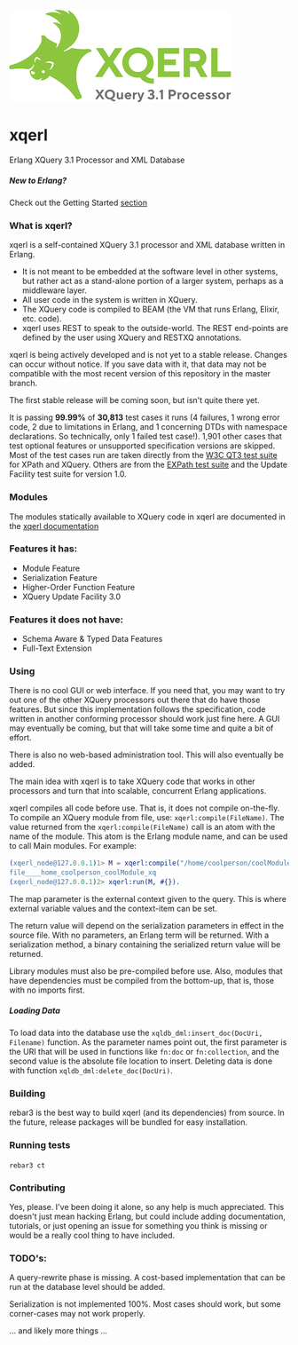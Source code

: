![Logo](./docs/img/logo_m.png "xqerl")
# xqerl
Erlang XQuery 3.1 Processor and XML Database

##### New to Erlang?
   Check out the Getting Started [section](./docs/src/GettingStarted.md)

### What is xqerl?

xqerl is a self-contained XQuery 3.1 processor and XML database written in Erlang.

   * It is not meant to be embedded at the software level in other systems, but rather act as a stand-alone portion of a larger system, perhaps as a middleware layer.
   * All user code in the system is written in XQuery.
   * The XQuery code is compiled to BEAM (the VM that runs Erlang, Elixir, etc. code).
   * xqerl uses REST to speak to the outside-world. The REST end-points are defined by the user using XQuery and RESTXQ annotations.

xqerl is being actively developed and is not yet to a stable release. Changes can occur without notice. If you save data with it, that data may not be compatible with the most recent version of this repository in the master branch.

The first stable release will be coming soon, but isn't quite there yet.

It is passing **99.99%** of **30,813** test cases it runs 
(4 failures, 1 wrong error code, 2 due to limitations in Erlang, and 1 concerning DTDs with namespace declarations. So technically, only 1 failed test case!). 
1,901 other cases that test optional features or unsupported specification versions are skipped. 
Most of the test cases run are taken directly from the [W3C QT3 test suite](https://github.com/w3c/qt3tests) for XPath and XQuery.
Others are from the [EXPath test suite](https://github.com/expath/expath-cg) and the Update Facility test suite for version 1.0. 

### Modules

The modules statically available to XQuery code in xqerl are documented in the [xqerl documentation](https://zadean.github.io/xqerl/modules.html)

### Features it has:
* Module Feature
* Serialization Feature
* Higher-Order Function Feature
* XQuery Update Facility 3.0

### Features it does not have:

* Schema Aware & Typed Data Features
* Full-Text Extension

### Using

There is no cool GUI or web interface. If you need that, you may want to try out one of the other XQuery processors out there that do have those features. 
But since this implementation follows the specification, code written in another conforming processor should work just fine here.
A GUI may eventually be coming, but that will take some time and quite a bit of effort.

There is also no web-based administration tool. This will also eventually be added.  

The main idea with xqerl is to take XQuery code that works in other processors and turn that into scalable, concurrent Erlang applications.

xqerl compiles all code before use. That is, it does not compile on-the-fly. To compile an XQuery module from file, use: `xqerl:compile(FileName)`.
The value returned from the `xqerl:compile(FileName)` call is an atom with the name of the module. This atom is the Erlang module name, and can be used to call Main modules. For example:

```erlang
(xqerl_node@127.0.0.1)1> M = xqerl:compile("/home/coolperson/coolModule.xq").
file____home_coolperson_coolModule_xq
(xqerl_node@127.0.0.1)2> xqerl:run(M, #{}). 
```

The map parameter is the external context given to the query. This is where external variable values and the context-item can be set.

The return value will depend on the serialization parameters in effect in the source file. With no parameters, an Erlang term will be returned. With a serialization method, a binary containing the serialized return value will be returned.

Library modules must also be pre-compiled before use. Also, modules that have dependencies must be compiled from the bottom-up, that is, those with no imports first. 


##### Loading Data
To load data into the database use the `xqldb_dml:insert_doc(DocUri, Filename)` function. As the parameter names point out, the first parameter is the URI that will be used in functions like `fn:doc` or `fn:collection`, and the second value is the absolute file location to insert.
Deleting data is done with function `xqldb_dml:delete_doc(DocUri)`.

### Building
rebar3 is the best way to build xqerl (and its dependencies) from source. In the future, release packages will be bundled for easy installation.

### Running tests
`rebar3 ct`

### Contributing
Yes, please. I've been doing it alone, so any help is much appreciated.
This doesn't just mean hacking Erlang, but could include adding documentation, tutorials, or just opening an issue for something you think is missing or would be a really cool thing to have included.

### TODO's:

A query-rewrite phase is missing. A cost-based implementation that can be run at the database level should be added. 

Serialization is not implemented 100%. Most cases should work, but some corner-cases may not work properly. 

... and likely more things ...

